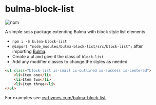 # bulma-block-list

![npm](https://img.shields.io/npm/dw/bulma-block-list)

A simple scss package extending Bulma with block style list elements

* `npm i -S bulma-block-list`
* `@import "node_modules/bulma-block-list/src/block-list";` after importing [Bulma](https://bulma.io/documentation/customize/with-node-sass/#3-create-a-sass-file). 
* Create a ul and give it the class of `block-list`
* Add any modifier classes to change the styles as needed

```html
<ul class="block-list is-small is-outlined is-success is-centered">
    <li>Item one</li>
    <li>Item two</li>
    <li>Item three</li>
</ul>
```

For examples see [csrhymes.com/bulma-block-list](https://www.csrhymes.com/bulma-block-list)